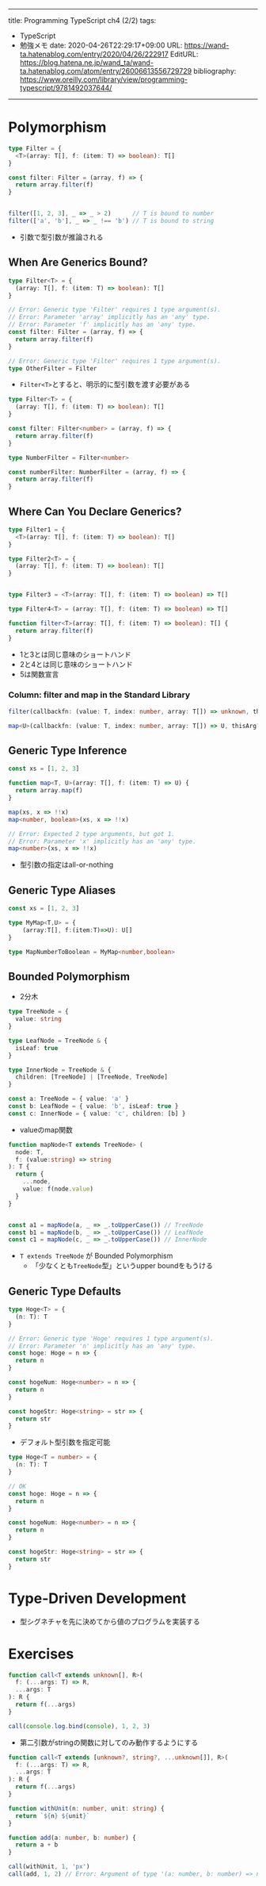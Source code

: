 ---
title: Programming TypeScript ch4 (2/2)
tags:
- TypeScript
- 勉強メモ
date: 2020-04-26T22:29:17+09:00
URL: https://wand-ta.hatenablog.com/entry/2020/04/26/222917
EditURL: https://blog.hatena.ne.jp/wand_ta/wand-ta.hatenablog.com/atom/entry/26006613556729729
bibliography: https://www.oreilly.com/library/view/programming-typescript/9781492037644/
-------------------------------------

# Polymorphism #

``` typescript
type Filter = {
  <T>(array: T[], f: (item: T) => boolean): T[]
}

const filter: Filter = (array, f) => {
  return array.filter(f)
}


filter([1, 2, 3], _ => _ > 2)      // T is bound to number
filter(['a', 'b'], _ => _ !== 'b') // T is bound to string
```

- 引数で型引数が推論される


## When Are Generics Bound? ##

``` typescript
type Filter<T> = {
  (array: T[], f: (item: T) => boolean): T[]
}

// Error: Generic type 'Filter' requires 1 type argument(s).
// Error: Parameter 'array' implicitly has an 'any' type.
// Error: Parameter 'f' implicitly has an 'any' type.
const filter: Filter = (array, f) => {
  return array.filter(f)
}

// Error: Generic type 'Filter' requires 1 type argument(s).
type OtherFilter = Filter
```

- `Filter<T>`とすると、明示的に型引数を渡す必要がある

``` typescript
type Filter<T> = {
  (array: T[], f: (item: T) => boolean): T[]
}

const filter: Filter<number> = (array, f) => {
  return array.filter(f)
}

type NumberFilter = Filter<number>

const numberFilter: NumberFilter = (array, f) => {
  return array.filter(f)
}
```

## Where Can You Declare Generics? ##

``` typescript
type Filter1 = {
  <T>(array: T[], f: (item: T) => boolean): T[]
}

type Filter2<T> = {
  (array: T[], f: (item: T) => boolean): T[]
}


type Filter3 = <T>(array: T[], f: (item: T) => boolean) => T[]

type Filter4<T> = (array: T[], f: (item: T) => boolean) => T[]

function filter<T>(array: T[], f: (item: T) => boolean): T[] {
  return array.filter(f)
}
```

- 1と3とは同じ意味のショートハンド
- 2と4とは同じ意味のショートハンド
- 5は関数宣言


### Column: filter and map in the Standard Library ###

``` typescript
filter(callbackfn: (value: T, index: number, array: T[]) => unknown, thisArg?: any): T[];

map<U>(callbackfn: (value: T, index: number, array: T[]) => U, thisArg?: any): U[];
```


## Generic Type Inference ##

``` typescript
const xs = [1, 2, 3]

function map<T, U>(array: T[], f: (item: T) => U) {
  return array.map(f)
}

map(xs, x => !!x)
map<number, boolean>(xs, x => !!x)

// Error: Expected 2 type arguments, but got 1.
// Error: Parameter 'x' implicitly has an 'any' type.
map<number>(xs, x => !!x)
```

- 型引数の指定はall-or-nothing


## Generic Type Aliases ##

``` typescript
const xs = [1, 2, 3]

type MyMap<T,U> = {
    (array:T[], f:(item:T)=>U): U[]
}

type MapNumberToBoolean = MyMap<number,boolean>
```


## Bounded Polymorphism ##

- 2分木

``` typescript
type TreeNode = {
  value: string
}

type LeafNode = TreeNode & {
  isLeaf: true
}

type InnerNode = TreeNode & {
  children: [TreeNode] | [TreeNode, TreeNode]
}

const a: TreeNode = { value: 'a' }
const b: LeafNode = { value: 'b', isLeaf: true }
const c: InnerNode = { value: 'c', children: [b] }
```

- valueのmap関数


``` typescript
function mapNode<T extends TreeNode> (
  node: T,
  f: (value:string) => string
): T {
  return {
    ...node,
    value: f(node.value)
  }
}


const a1 = mapNode(a, _ => _.toUpperCase()) // TreeNode
const b1 = mapNode(b, _ => _.toUpperCase()) // LeafNode
const c1 = mapNode(c, _ => _.toUpperCase()) // InnerNode
```

- `T extends TreeNode` が Bounded Polymorphism
  - 「少なくとも`TreeNode`型」というupper boundをもうける

## Generic Type Defaults ##

``` typescript
type Hoge<T> = {
  (n: T): T
}

// Error: Generic type 'Hoge' requires 1 type argument(s).
// Error: Parameter 'n' implicitly has an 'any' type.
const hoge: Hoge = n => {
  return n
}

const hogeNum: Hoge<number> = n => {
  return n
}

const hogeStr: Hoge<string> = str => {
  return str
}
```

- デフォルト型引数を指定可能

```typescript
type Hoge<T = number> = {
  (n: T): T
}

// OK
const hoge: Hoge = n => {
  return n
}

const hogeNum: Hoge<number> = n => {
  return n
}

const hogeStr: Hoge<string> = str => {
  return str
}
```



# Type-Driven Development #

- 型シグネチャを先に決めてから値のプログラムを実装する


# Exercises #

``` typescript
function call<T extends unknown[], R>(
  f: (...args: T) => R,
  ...args: T
): R {
  return f(...args)
}

call(console.log.bind(console), 1, 2, 3)
```

- 第二引数がstringの関数に対してのみ動作するようにする

``` typescript
function call<T extends [unknown?, string?, ...unknown[]], R>(
  f: (...args: T) => R,
  ...args: T
): R {
  return f(...args)
}

function withUnit(n: number, unit: string) {
  return `${n} ${unit}`
}

function add(a: number, b: number) {
  return a + b
}

call(withUnit, 1, 'px')
call(add, 1, 2) // Error: Argument of type '(a: number, b: number) => number' is not assignable to parameter of type '(args_0?: unknown, args_1?: string | undefined, ...args_2: unknown[]) => number'.
```
